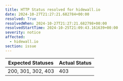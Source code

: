 ```yaml
---
title: HTTP Status resolved for hidewall.io
date: 2024-10-27T21:27:21.682784+00:00
resolved: True
resolvedWhen: 2024-10-27T21:27:21.682798+00:00
resolvedStartTime: 2024-10-25T21:09:43.161639+00:00
severity: notice
affected:
  - hidewall.io
section: issue
---
```


| Expected Statuses | Actual Status  |
|-------------------|----------------|
| 200, 301, 302, 403 | 403 |
